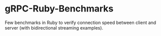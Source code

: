 # gRPC-Ruby-Benchmarks
Few benchmarks in Ruby to verify connection speed between client and server (with bidirectional streaming examples).
